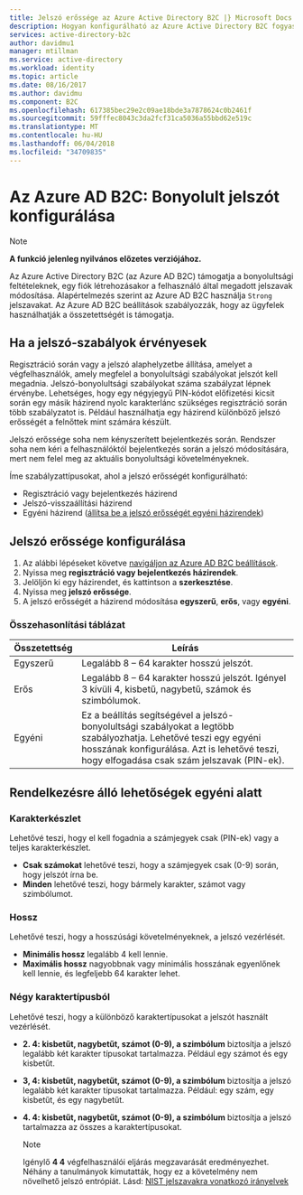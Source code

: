 ```yaml
---
title: Jelszó erőssége az Azure Active Directory B2C |} Microsoft Docs
description: Hogyan konfigurálható az Azure Active Directory B2C fogyasztói által biztosított jelszavak vonatkozó összetettségi követelményeknek.
services: active-directory-b2c
author: davidmu1
manager: mtillman
ms.service: active-directory
ms.workload: identity
ms.topic: article
ms.date: 08/16/2017
ms.author: davidmu
ms.component: B2C
ms.openlocfilehash: 617385bec29e2c09ae18bde3a7878624c0b2461f
ms.sourcegitcommit: 59fffec8043c3da2fcf31ca5036a55bbd62e519c
ms.translationtype: MT
ms.contentlocale: hu-HU
ms.lasthandoff: 06/04/2018
ms.locfileid: "34709835"
---
```

# <a name="azure-ad-b2c-configure-complexity-requirements-for-passwords"></a>Az Azure AD B2C: Bonyolult jelszót konfigurálása

> [!NOTE]
> **A funkció jelenleg nyilvános előzetes verziójához.**

Az Azure Active Directory B2C (az Azure AD B2C) támogatja a bonyolultsági feltételeknek, egy fiók létrehozásakor a felhasználó által megadott jelszavak módosítása.  Alapértelmezés szerint az Azure AD B2C használja `Strong` jelszavakat.  Az Azure AD B2C beállítások szabályozzák, hogy az ügyfelek használhatják a összetettségét is támogatja.

## <a name="when-password-rules-are-enforced"></a>Ha a jelszó-szabályok érvényesek

Regisztráció során vagy a jelszó alaphelyzetbe állítása, amelyet a végfelhasználók, amely megfelel a bonyolultsági szabályokat jelszót kell megadnia.  Jelszó-bonyolultsági szabályokat száma szabályzat lépnek érvénybe.  Lehetséges, hogy egy négyjegyű PIN-kódot előfizetési kicsit során egy másik házirend nyolc karakterlánc szükséges regisztráció során több szabályzatot is.  Például használhatja egy házirend különböző jelszó erősségét a felnőttek mint számára készült.

Jelszó erőssége soha nem kényszerített bejelentkezés során.  Rendszer soha nem kéri a felhasználóktól bejelentkezés során a jelszó módosítására, mert nem felel meg az aktuális bonyolultsági követelményeknek.

Íme szabályzattípusokat, ahol a jelszó erősségét konfigurálható:

* Regisztráció vagy bejelentkezés házirend
* Jelszó-visszaállítási házirend
* Egyéni házirend ([állítsa be a jelszó erősségét egyéni házirendek](active-directory-b2c-reference-password-complexity-custom.md))

## <a name="how-to-configure-password-complexity"></a>Jelszó erőssége konfigurálása

1. Az alábbi lépéseket követve [navigáljon az Azure AD B2C beállítások](active-directory-b2c-app-registration.md#navigate-to-b2c-settings).
1. Nyissa meg **regisztráció vagy bejelentkezés házirendek**.
1. Jelöljön ki egy házirendet, és kattintson a **szerkesztése**.
1. Nyissa meg **jelszó erőssége**.
1. A jelszó erősségét a házirend módosítása **egyszerű**, **erős**, vagy **egyéni**.

### <a name="comparison-chart"></a>Összehasonlítási táblázat

| Összetettség | Leírás |
| --- | --- |
| Egyszerű | Legalább 8 – 64 karakter hosszú jelszót. |
| Erős | Legalább 8 – 64 karakter hosszú jelszót. Igényel 3 kívüli 4, kisbetű, nagybetű, számok és szimbólumok. |
| Egyéni | Ez a beállítás segítségével a jelszó-bonyolultsági szabályokat a legtöbb szabályozhatja.  Lehetővé teszi egy egyéni hosszának konfigurálása.  Azt is lehetővé teszi, hogy elfogadása csak szám jelszavak (PIN-ek). |

## <a name="options-available-under-custom"></a>Rendelkezésre álló lehetőségek egyéni alatt

### <a name="character-set"></a>Karakterkészlet

Lehetővé teszi, hogy el kell fogadnia a számjegyek csak (PIN-ek) vagy a teljes karakterkészlet.

* **Csak számokat** lehetővé teszi, hogy a számjegyek csak (0-9) során, hogy jelszót írna be.
* **Minden** lehetővé teszi, hogy bármely karakter, számot vagy szimbólumot.

### <a name="length"></a>Hossz

Lehetővé teszi, hogy a hosszúsági követelményeknek, a jelszó vezérlését.

* **Minimális hossz** legalább 4 kell lennie.
* **Maximális hossz** nagyobbnak vagy minimális hosszának egyenlőnek kell lennie, és legfeljebb 64 karakter lehet.

### <a name="character-classes"></a>Négy karaktertípusból

Lehetővé teszi, hogy a különböző karaktertípusokat a jelszót használt vezérlését.

* **2. 4: kisbetűt, nagybetűt, számot (0-9), a szimbólum** biztosítja a jelszó legalább két karakter típusokat tartalmazza. Például egy számot és egy kisbetűt.
* **3, 4: kisbetűt, nagybetűt, számot (0-9), a szimbólum** biztosítja a jelszó legalább két karakter típusokat tartalmazza. Például: egy szám, egy kisbetűt, és egy nagybetűt.
* **4. 4: kisbetűt, nagybetűt, számot (0-9), a szimbólum** biztosítja a jelszó tartalmazza az összes a karaktertípusokat.

    > [!NOTE]
    > Igénylő **4 4** végfelhasználói eljárás megzavarását eredményezhet. Néhány a tanulmányok kimutatták, hogy ez a követelmény nem növelhető jelszó entrópiát. Lásd: [NIST jelszavakra vonatkozó irányelvek](https://pages.nist.gov/800-63-3/sp800-63b.html#appA)
